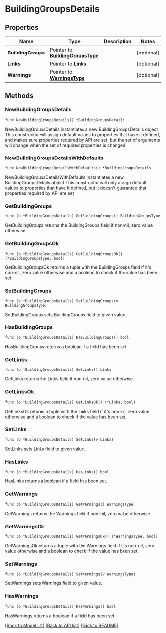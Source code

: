 # BuildingGroupsDetails

## Properties

Name | Type | Description | Notes
------------ | ------------- | ------------- | -------------
**BuildingGroups** | Pointer to [**BuildingGroupsType**](BuildingGroupsType.md) |  | [optional] 
**Links** | Pointer to [**Links**](Links.md) |  | [optional] 
**Warnings** | Pointer to [**WarningsType**](WarningsType.md) |  | [optional] 

## Methods

### NewBuildingGroupsDetails

`func NewBuildingGroupsDetails() *BuildingGroupsDetails`

NewBuildingGroupsDetails instantiates a new BuildingGroupsDetails object
This constructor will assign default values to properties that have it defined,
and makes sure properties required by API are set, but the set of arguments
will change when the set of required properties is changed

### NewBuildingGroupsDetailsWithDefaults

`func NewBuildingGroupsDetailsWithDefaults() *BuildingGroupsDetails`

NewBuildingGroupsDetailsWithDefaults instantiates a new BuildingGroupsDetails object
This constructor will only assign default values to properties that have it defined,
but it doesn't guarantee that properties required by API are set

### GetBuildingGroups

`func (o *BuildingGroupsDetails) GetBuildingGroups() BuildingGroupsType`

GetBuildingGroups returns the BuildingGroups field if non-nil, zero value otherwise.

### GetBuildingGroupsOk

`func (o *BuildingGroupsDetails) GetBuildingGroupsOk() (*BuildingGroupsType, bool)`

GetBuildingGroupsOk returns a tuple with the BuildingGroups field if it's non-nil, zero value otherwise
and a boolean to check if the value has been set.

### SetBuildingGroups

`func (o *BuildingGroupsDetails) SetBuildingGroups(v BuildingGroupsType)`

SetBuildingGroups sets BuildingGroups field to given value.

### HasBuildingGroups

`func (o *BuildingGroupsDetails) HasBuildingGroups() bool`

HasBuildingGroups returns a boolean if a field has been set.

### GetLinks

`func (o *BuildingGroupsDetails) GetLinks() Links`

GetLinks returns the Links field if non-nil, zero value otherwise.

### GetLinksOk

`func (o *BuildingGroupsDetails) GetLinksOk() (*Links, bool)`

GetLinksOk returns a tuple with the Links field if it's non-nil, zero value otherwise
and a boolean to check if the value has been set.

### SetLinks

`func (o *BuildingGroupsDetails) SetLinks(v Links)`

SetLinks sets Links field to given value.

### HasLinks

`func (o *BuildingGroupsDetails) HasLinks() bool`

HasLinks returns a boolean if a field has been set.

### GetWarnings

`func (o *BuildingGroupsDetails) GetWarnings() WarningsType`

GetWarnings returns the Warnings field if non-nil, zero value otherwise.

### GetWarningsOk

`func (o *BuildingGroupsDetails) GetWarningsOk() (*WarningsType, bool)`

GetWarningsOk returns a tuple with the Warnings field if it's non-nil, zero value otherwise
and a boolean to check if the value has been set.

### SetWarnings

`func (o *BuildingGroupsDetails) SetWarnings(v WarningsType)`

SetWarnings sets Warnings field to given value.

### HasWarnings

`func (o *BuildingGroupsDetails) HasWarnings() bool`

HasWarnings returns a boolean if a field has been set.


[[Back to Model list]](../README.md#documentation-for-models) [[Back to API list]](../README.md#documentation-for-api-endpoints) [[Back to README]](../README.md)


